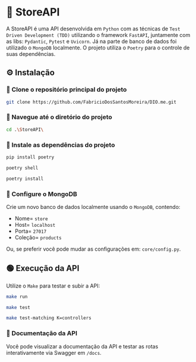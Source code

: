 # 🛒 StoreAPI

A StoreAPI é uma API desenvolvida em `Python` com as técnicas de `Test Driven Development (TDD)` utilizando o framework `FastAPI`, juntamente com as libs: `Pydantic`, `Pytest` e `Uvicorn`. Já na parte de banco de dados foi utilizado o `MongoDB` localmente. O projeto utiliza o `Poetry` para o controle de suas dependências.


## ⚙ Instalação

### 🔹 Clone o repositório principal do projeto

```bash
git clone https://github.com/FabricioDosSantosMoreira/DIO.me.git
```

### 🔹 Navegue até o diretório do projeto

```bash
cd .\StoreAPI\
```

### 🔹 Instale as dependências do projeto

```bash
pip install poetry 
```
```bash
poetry shell
```
```bash
poetry install
```

### 🔹 Configure o MongoDB

Crie um novo banco de dados localmente usando o `MongoDB`, contendo:
- Nome= `store`
- Host= `localhost`
- Porta= `27017`
- Coleção= `products`

Ou, se preferir você pode mudar as configurações em: `core/config.py`.


## 🟢 Execução da API

Utilize o `Make` para testar e subir a API:
```bash
make run
```
```bash
make test
```
```bash
make test-matching K=controllers
```

### 🔹 Documentação da API

Você pode visualizar a documentação da API e testar as rotas interativamente via Swagger em `/docs`.
